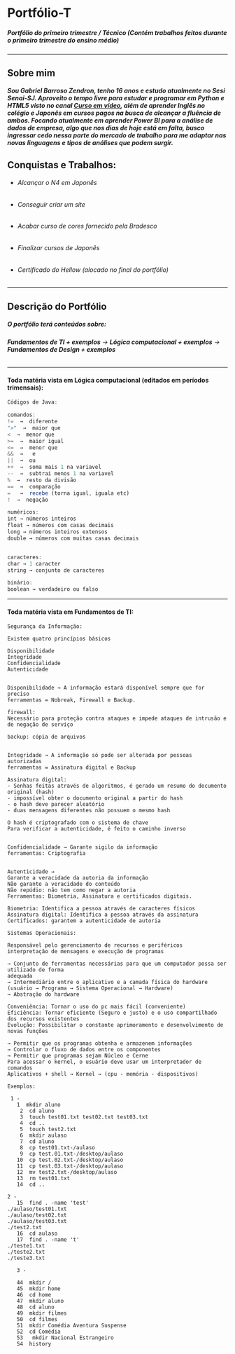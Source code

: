 # Portfólio-T
##### Portfólio do primeiro trimestre / Técnico (Contém trabalhos feitos durante o primeiro trimestre do ensino médio)
----------------------------------------------------------------------------------------------------------------
## Sobre mim
##### Sou Gabriel Barroso Zendron, tenho 16 anos e estudo atualmente no Sesi Senai-SJ. Aproveito o tempo livre para estudar e programar em Python e HTML5 visto no canal [Curso em vídeo](https://www.youtube.com/c/CursoemV%C3%ADdeo), além de aprender Inglês no colégio e Japonês em cursos pagos na busca de alcançar a fluência de ambos. Focando atualmente em aprender Power BI para a análise de dados de empresa, algo que nos dias de hoje está em falta, busco ingressar cedo nessa parte do mercado de trabalho para me adaptar nas novas linguagens e tipos de análises que podem surgir.
## Conquistas e Trabalhos:
* ###### *Alcançar o N4 em Japonês*
* ###### *Conseguir criar um site*
* ###### *Acabar curso de cores fornecido pela Bradesco*
* ###### *Finalizar cursos de Japonês*
* ###### *Certificado do Hellow (alocado no final do portfólio)*
------------------------------------------------------------------
## Descrição do Portfólio
##### *O portfólio terá conteúdos sobre:*  
###### **Fundamentos de TI + exemplos** → **Lógica computacional + exemplos** →  **Fundamentos de Design + exemplos**
-----------------------------------------------------------------------------
#### Toda matéria vista em Lógica computacional (editados em períodos trimensais):
~~~javascript
Códigos de Java:

comandos:
!=  →  diferente
">"  →  maior que 
<  →  menor que
>=  →  maior igual 
<=  →  menor que
&&  →   e
||  →  ou
++  →  soma mais 1 na variavel
--  →  subtrai menos 1 na variavel
%  →  resto da divisão
==  →  comparação
=   →  recebe (torna igual, iguala etc)
!  →  negação

numéricos:
int → números inteiros
float → números com casas decimais
long → números inteiros extensos 
double → números com muitas casas decimais


caracteres:
char → 1 caracter
string → conjunto de caracteres

binário:
boolean → verdadeiro ou falso
~~~
----------------------------------------------------------------
#### Toda matéria vista em Fundamentos de TI:
~~~TI
Segurança da Informação:

Existem quatro princípios básicos

Disponibilidade
Integridade
Confidencialidade
Autenticidade


Disponibilidade → A informação estará disponível sempre que for preciso
ferramentas = Nobreak, Firewall e Backup.

firewall:
Necessário para proteção contra ataques e impede ataques de intrusão e de negação de serviço

backup: cópia de arquivos


Integridade → A informação só pode ser alterada por pessoas autorizadas
ferramentas = Assinatura digital e Backup

Assinatura digital:
- Senhas feitas através de algoritmos, é gerado um resumo do documento original (hash)
- impossível obter o documento original a partir do hash
- o hash deve parecer aleatório
- duas mensagens diferentes não possuem o mesmo hash

O hash é criptografado com o sistema de chave
Para verificar a autenticidade, é feito o caminho inverso


Confidencialidade → Garante sigilo da informação
ferramentas: Criptografia


Autenticidade → 
Garante a veracidade da autoria da informação 
Não garante a veracidade do conteúdo
Não repúdio: não tem como negar a autoria
Ferramentas: Biometria, Assinatura e certificados digitais.

Biometria: Identifica a pessoa através de caracteres físicos
Assinatura digital: Identifica a pessoa através da assinatura 
Certificados: garantem a autenticidade de autoria 

Sistemas Operacionais:

Responsável pelo gerenciamento de recursos e periféricos
interpretação de mensagens e execução de programas

→ Conjunto de ferramentas necessárias para que um computador possa ser utilizado de forma
adequada
→ Intermediário entre o aplicativo e a camada física do hardware
(usuário → Programa → Sistema Operacional → Hardware)
→ Abstração do hardware

Conveniência: Tornar o uso do pc mais fácil (conveniente)
Eficiência: Tornar eficiente (Seguro e justo) e o uso compartilhado dos recursos existentes
Evolução: Possibilitar o constante aprimoramento e desenvolvimento de novas funções

→ Permitir que os programas obtenha e armazenem informações
→ Controlar o fluxo de dados entre os componentes
→ Permitir que programas sejam Núcleo e Cerne
Para acessar o kernel, o usuário deve usar um interpretador de comandos
Aplicativos + shell → Kernel → (cpu - memória - dispositivos)

Exemplos:
 
 1 - 
   1  mkdir aluno
    2  cd aluno
    3  touch test01.txt test02.txt test03.txt
    4  cd ..
    5  touch test2.txt
    6  mkdir aulaso
    7  cd aluno
    8  cp test01.txt-/aulaso
    9  cp test.01.txt-/desktop/aulaso
   10  cp test.02.txt-/desktop/aulaso
   11  cp test.03.txt-/desktop/aulaso
   12  mv test2.txt-/desktop/aulaso
   13  rm test01.txt
   14  cd ..

2 - 
   15  find . -name 'test'
./aulaso/test01.txt
./aulaso/test02.txt 
./aulaso/test03.txt 
./test2.txt
   16  cd aulaso
   17  find . -name 't'
./teste1.txt
./teste2.txt
./teste3.txt
   
   3 - 
   
   44  mkdir /
   45  mkdir home
   46  cd home
   47  mkdir aluno
   48  cd aluno
   49  mkdir filmes
   50  cd filmes
   51  mkdir Comédia Aventura Suspense
   52  cd Comédia
   53   mkdir Nacional Estrangeiro
   54  history
~~~
